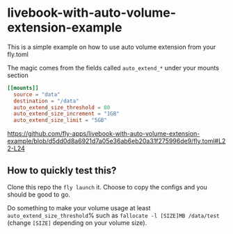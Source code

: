 # livebook-with-auto-volume-extension-example

This is a simple example on how to use auto volume extension from your fly.toml

The magic comes from the fields called `auto_extend_*` under your mounts section

```toml
[[mounts]]
  source = "data"
  destination = "/data"
  auto_extend_size_threshold = 80
  auto_extend_size_increment = "1GB"
  auto_extend_size_limit = "5GB"
```

https://github.com/fly-apps/livebook-with-auto-volume-extension-example/blob/d5dd0d8a6921d7a05e36ab6eb20a31f275996de9/fly.toml#L22-L24

## How to quickly test this?

Clone this repo the `fly launch` it. Choose to copy the configs and you should be good to go.

Do something to make your volume usage at least `auto_extend_size_threshold`% such as `fallocate -l [SIZE]MB /data/test` (change `[SIZE]` depending on your volume size).
